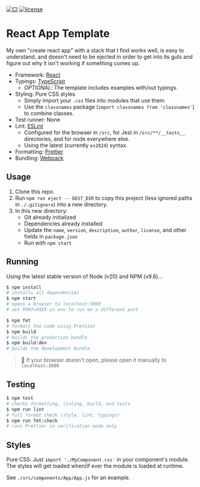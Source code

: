 [![CI](https://github.com/stefcameron/react-app-template/actions/workflows/ci.yml/badge.svg?branch=master)](https://github.com/stefcameron/react-app-template/actions/workflows/ci.yml) [![license](https://badgen.now.sh/badge/license/MIT)](./LICENSE)

# React App Template

My own "create react app" with a stack that I find works well, is easy to
understand, and doesn't need to be ejected in order to get into its guts
and figure out why it isn't working if something comes up.

- Framework: [React](https://react.dev/)
- Typings: [TypeScript](https://www.typescriptlang.org/)
  - _OPTIONAL_: The template includes examples with/out typings.
- Styling: Pure CSS styles
  - Simply import your `.css` files into modules that use them.
  - Use the `classnames` package (`import classnames from 'classnames'`) to combine classes.
- Test runner: None
- Lint: [ESLint](https://eslint.org/)
  - Configured for the browser in `/src`, for Jest in `/src/**/__tests__` directories, and for
    node everywhere else.
  - Using the latest (currently `es2024`) syntax.
- Formatting: [Prettier](https://prettier.io/)
- Bundling: [Webpack](https://webpack.js.org/)

## Usage

1. Clone this repo.
2. Run `npm run eject -- DEST_DIR` to copy this project (less ignored paths in `./.gitignore`) into a new directory.
3. In this new directory:
    - Git already initialized
    - Dependencies already installed
    - Update the `name`, `version`, `description`, `author`, `license`, and other fields in `package.json`
    - Run with `npm start`

## Running

Using the latest stable version of Node (v20) and NPM (v9.6)...

```bash
$ npm install
# installs all dependencies
$ npm start
# opens a browser to localhost:3000
# set PORT=XXXX in env to run on a different port

$ npm fmt
# formats the code using Prettier
$ npm build
# builds the production bundle
$ npm build:dev
# builds the development bundle
```

> 💬 If your browser doesn't open, please open it manually to `localhost:3000`

## Testing

```bash
$ npm test
# checks formatting, linting, build, and tests
$ npm run lint
# full format check (style, lint, typings)
$ npm run fmt:check
# runs Prettier in verification mode only
```

## Styles

Pure CSS: Just `import './MyComponent.css'` in your component's module. The styles will get loaded when/if ever the module is loaded at runtime.

See `./src/components/App/App.js` for an example.
